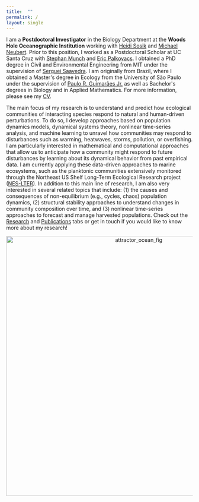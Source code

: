```yaml
---
title:  ""
permalink: /
layout: single
---
```


I am a **Postdoctoral Investigator** in the Biology Department at the **Woods Hole Oceanographic Institution** working with [Heidi Sosik](https://www2.whoi.edu/staff/hsosik/) and [Michael Neubert](https://www.whoi.edu/profile/mneubert/). Prior to this position, I worked as a Postdoctoral Scholar at UC Santa Cruz with [Stephan Munch](https://sbmunch.sites.ucsc.edu) and [Eric Palkovacs](https://palkovacs.eeb.ucsc.edu). I obtained a PhD degree in Civil and Environmental Engineering from MIT under the supervision of [Serguei Saavedra](https://sites.google.com/site/sergueisaavedra/). I am originally from Brazil, where I obtained a Master's degree in Ecology from the University of São Paulo under the supervision of [Paulo R. Guimarães Jr.](http://guimaraeslab.weebly.com/) as well as Bachelor's degrees in Biology and in Applied Mathematics. For more information, please see my [CV](https://lucaspdmedeiros.github.io/files/Medeiros_CV.pdf).

The main focus of my research is to understand and predict how ecological communities of interacting species respond to natural and human-driven perturbations. To do so, I develop approaches based on population dynamics models, dynamical systems theory, nonlinear time-series analysis, and machine learning to unravel how communities may respond to disturbances such as warming, heatwaves, storms, pollution, or overfishing. I am particularly interested in mathematical and computational approaches that allow us to anticipate how a community might respond to future disturbances by learning about its dynamical behavior from past empirical data. I am currently applying these data-driven approaches to marine ecosystems, such as the planktonic communities extensively monitored through the Northeast US Shelf Long-Term Ecological Research project ([NES-LTER](https://nes-lter.whoi.edu)). In addition to this main line of research, I am also very interested in several related topics that include: (1) the causes and consequences of non-equilibrium (e.g., cycles, chaos) population dynamics, (2) structural stability approaches to understand changes in community composition over time, and (3) nonlinear time-series approaches to forecast and manage harvested populations. Check out the [Research](https://lucaspdmedeiros.github.io/_pages/Research) and [Publications](https://lucaspdmedeiros.github.io/_pages/Publications) tabs or get in touch if you would like to know more about my research!

<center>
    <img src="/assets/images/attractor_ocean_fig.pdf" alt="attractor_ocean_fig" width="700"/>
</center>
